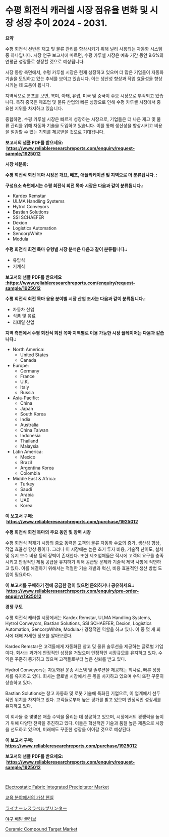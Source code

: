 <p><h1>수평 회전식 캐러셀 시장 점유율 변화 및 시장 성장 추이 2024 - 2031.</h1></p><p><strong>요약</strong></p>
<p><p>수평 회전식 선반은 재고 및 물류 관리를 향상시키기 위해 널리 사용되는 자동화 시스템 중 하나입니다. 시장 연구 보고서에 따르면, 수평 카루셀 시장은 예측 기간 동안 9.6%의 연평균 성장률로 성장할 것으로 예상됩니다.</p><p>시장 동향 측면에서, 수평 카루셀 시장은 현재 성장하고 있으며 더 많은 기업들이 자동화 기술을 도입하고 있는 추세를 보이고 있습니다. 이는 생산성 향상과 작업 효율성을 향상시키는 데 도움이 됩니다.</p><p>지역적으로 분포를 보면, 북미, 아태, 유럽, 미국 및 중국이 주요 시장으로 부각되고 있습니다. 특히 중국은 제조업 및 물류 산업의 빠른 성장으로 인해 수평 카루셀 시장에서 중요한 지위를 차지하고 있습니다.</p><p>종합하면, 수평 카루셀 시장은 빠르게 성장하는 시장으로, 기업들은 더 나은 재고 및 물류 관리를 위해 자동화 기술을 도입하고 있습니다. 이를 통해 생산성을 향상시키고 비용을 절감할 수 있는 기회를 제공받을 것으로 기대됩니다.</p></p>
<p><strong>보고서의 샘플 PDF를 받으세요: &nbsp;<a href="https://www.reliableresearchreports.com/enquiry/request-sample/1925012">https://www.reliableresearchreports.com/enquiry/request-sample/1925012</a></strong></p>
<p><strong>시장 세분화:</strong></p>
<p><strong> 수평 회전식 회전 목마 시장은 개요, 배포, 애플리케이션 및 지역으로 더 분류됩니다. :</strong></p>
<p><strong>구성요소 측면에서는 수평 회전식 회전 목마 시장은 다음과 같이 분류됩니다.:</strong></p>
<p><ul><li>Kardex Remstar</li><li>ULMA Handling Systems</li><li>Hytrol Conveyors</li><li>Bastian Solutions</li><li>SSI SCHAEFER</li><li>Dexion</li><li>Logistics Automation</li><li>SencorpWhite</li><li>Modula</li></ul></p>
<p><strong> 수평 회전식 회전 목마 유형별 시장 분석은 다음과 같이 분류됩니다.:</strong></p>
<p><ul><li>유압식</li><li>기계식</li></ul></p>
<p><strong>보고서의 샘플 PDF를 받으세요 :<a href="https://www.reliableresearchreports.com/enquiry/request-sample/1925012">https://www.reliableresearchreports.com/enquiry/request-sample/1925012</a></strong></p>
<p><strong> 수평 회전식 회전 목마 응용 분야별 시장 산업 조사는 다음과 같이 분류됩니다.:</strong></p>
<p><ul><li>자동차 산업</li><li>식품 및 음료</li><li>리테일 산업</li></ul></p>
<p><strong>지역 측면에서 수평 회전식 회전 목마 지역별로 이용 가능한 시장 플레이어는 다음과 같습니다.:</strong></p>
<p><ul>
    <li>
        North America:
        <ul>
            <li>United States</li>
            <li>Canada</li>
        </ul>
    </li>
    <li>
        Europe:
        <ul>
            <li>Germany</li>
            <li>France</li>
            <li>U.K.</li>
            <li>Italy</li>
            <li>Russia</li>
        </ul>
    </li>
    <li>
        Asia-Pacific:
        <ul>
            <li>China</li>
            <li>Japan</li>
            <li>South Korea</li>
            <li>India</li>
            <li>Australia</li>
            <li>China Taiwan</li>
            <li>Indonesia</li>
            <li>Thailand</li>
            <li>Malaysia</li>
        </ul>
    </li>
    <li>
        Latin America:
        <ul>
            <li>Mexico</li>
            <li>Brazil</li>
            <li>Argentina Korea</li>
            <li>Colombia</li>
        </ul>
    </li>
    <li>
        Middle East & Africa:
        <ul>
            <li>Turkey</li>
            <li>Saudi</li>
            <li>Arabia</li>
            <li>UAE</li>
            <li>Korea</li>
        </ul>
    </li>
    </ul></p>
<p><strong>이 보고서 구매: &nbsp;<a href="https://www.reliableresearchreports.com/purchase/1925012">https://www.reliableresearchreports.com/purchase/1925012</a></strong></p>
<p><strong>수평 회전식 회전 목마의 주요 동인 및 장벽 시장</strong></p>
<p><p>수평 회전식 적재기 시장의 중요 동력은 고객의 물류 자동화 수요의 증가, 생산성 향상, 작업 효율성 향상 등이다. 그러나 이 시장에는 높은 초기 투자 비용, 기술적 난이도, 설치 및 유지 보수 비용 등의 장벽이 존재한다. 또한 제조업체들은 적시에 고객의 요구를 충족시키고 안정적인 제품 공급을 유지하기 위해 공급망 문제와 기술적 제약 사항에 직면하고 있다. 이를 해결하기 위해서는 적절한 기술 개발과 혁신, 비용 효율적인 생산 방법 도입이 필요하다.</p></p>
<p><strong>이 보고서를 구매하기 전에 궁금한 점이 있으면 문의하거나 공유하세요.: &nbsp;<a href="https://www.reliableresearchreports.com/enquiry/pre-order-enquiry/1925012">https://www.reliableresearchreports.com/enquiry/pre-order-enquiry/1925012</a></strong></p>
<p><strong>경쟁 구도</strong></p>
<p><p>수평 회전식 캐러셀 시장에서는 Kardex Remstar, ULMA Handling Systems, Hytrol Conveyors, Bastian Solutions, SSI SCHAEFER, Dexion, Logistics Automation, SencorpWhite, Modula가 경쟁적인 역할을 하고 있다. 이 중 몇 개 회사에 대해 자세한 정보를 알아보겠다.</p><p>Kardex Remstar은 고객들에게 자동화된 창고 및 물류 솔루션을 제공하는 글로벌 기업이다. 회사는 과거에 안정적인 성장을 거뒀으며 안정적인 시장규모를 유지하고 있다. 수익은 꾸준히 증가하고 있으며 고객들로부터 높은 신뢰를 받고 있다.</p><p>Hydrol Conveyors는 자동화된 운송 시스템 및 솔루션을 제공하는 회사로, 빠른 성장세를 유지하고 있다. 회사는 글로벌 시장에서 큰 몫을 차지하고 있으며 수익 또한 꾸준히 상승하고 있다.</p><p>Bastian Solutions는 창고 자동화 및 로봇 기술에 특화된 기업으로, 이 업계에서 선두적인 위치를 차지하고 있다. 고객들로부터 높은 평가를 받고 있으며 안정적인 성장세를 유지하고 있다.</p><p>이 회사들 중 몇몇은  매출 수익을 올리는 데 성공하고 있으며, 시장에서의 경쟁력을 높이기 위해 다양한 전략을 추진하고 있다. 이들은 혁신적인 기술과 품질 높은 제품으로 시장을 선도하고 있으며, 미래에도 꾸준한 성장을 이어갈 것으로 예상된다.</p></p>
<p><strong>이 보고서 구매: &nbsp; <a href="https://www.reliableresearchreports.com/purchase/1925012">https://www.reliableresearchreports.com/purchase/1925012</a></strong></p>
<p><strong>보고서의 샘플 PDF를 받으세요: &nbsp;<a href="https://www.reliableresearchreports.com/enquiry/request-sample/1925012">https://www.reliableresearchreports.com/enquiry/request-sample/1925012</a></strong><strong></strong></p>
<p>&nbsp;</p>
<p><p><a href="https://issuu.com/reportprime-2/docs/electrostatic-fabric-integrated-precipitator-marke">Electrostatic Fabric Integrated Precipitator Market</a></p><p><a href="https://medium.com/@melodyfunk1988/%EA%B5%90%EC%9C%A1-%EB%B6%84%EC%95%BC%EC%97%90%EC%84%9C%EC%9D%98-%EA%B0%80%EC%83%81-%ED%98%84%EC%8B%A4-%EC%8B%9C%EC%9E%A5-%EB%B3%B4%EA%B3%A0%EC%84%9C%EB%8A%94-%EC%9D%B4-%EC%8B%9C%EC%9E%A5%EC%9D%98-%EC%B5%9C%EC%8B%A0-%ED%8A%B8%EB%A0%8C%EB%93%9C%EC%99%80-%EC%84%B1%EC%9E%A5-%EA%B8%B0%ED%9A%8C%EB%A5%BC-%EB%B3%B4%EC%97%AC%EC%A4%8D%EB%8B%88%EB%8B%A4-dad939292aca">교육 분야에서의 가상 현실</a></p><p><a href="https://medium.com/@at15984/%E3%83%A9%E3%82%A4%E3%83%8A%E3%83%BC%E3%83%AC%E3%82%B9%E3%83%A9%E3%83%99%E3%83%AB%E3%83%97%E3%83%AA%E3%83%B3%E3%82%BF%E3%83%BC%E3%81%AE%E5%B8%82%E5%A0%B4%E8%A6%8F%E6%A8%A1%E3%81%AF-%E3%82%B0%E3%83%AD%E3%83%BC%E3%83%90%E3%83%AB%E7%94%A3%E6%A5%AD%E3%81%AB%E3%81%8A%E3%81%91%E3%82%8B%E6%9C%80%E8%89%AF%E3%81%AE%E3%83%9E%E3%83%BC%E3%82%B1%E3%83%86%E3%82%A3%E3%83%B3%E3%82%B0%E3%83%81%E3%83%A3%E3%83%8D%E3%83%AB%E3%82%92%E6%98%8E%E3%82%89%E3%81%8B%E3%81%AB%E3%81%97%E3%81%BE%E3%81%99-0bb6e754f7d7">ライナーレスラベルプリンター</a></p><p><a href="https://github.com/vsckjg50460/Market-Research-Report-List-1/blob/main/2392173191149.md">야구 배팅 글러브</a></p><p><a href="https://valiant-lunge-8fe.notion.site/Ceramic-Compound-Target-Market-Size-Share-Trends-Analysis-Report-By-Application-Regional-Outlook-eaff743aaae341f6bbcdfa303f1f77f0">Ceramic Compound Target Market</a></p></p>